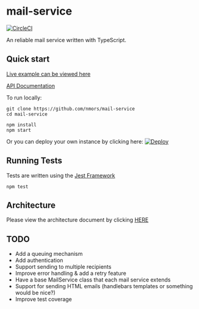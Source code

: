 # mail-service

[![CircleCI](https://circleci.com/gh/nmors/mail-service/tree/master.svg?style=svg)](https://circleci.com/gh/nmors/mail-service/tree/master)

An reliable mail service written with TypeScript.


## Quick start

[Live example can be viewed here](https://morsmail.herokuapp.com])

[API Documentation](https://morsmail.herokuapp.com/docs])


To run locally:

```
git clone https://github.com/nmors/mail-service
cd mail-service

npm install
npm start
```

Or you can deploy your own instance by clicking here: [![Deploy](https://www.herokucdn.com/deploy/button.png)](https://heroku.com/deploy)


## Running Tests

Tests are written using the [Jest Framework](https://facebook.github.io/jest)

```
npm test
```

## Architecture

Please view the architecture document by clicking [HERE](./ARCHITECTURE.md)

## TODO

 - Add a queuing mechanism
 - Add authentication
 - Support sending to multiple recipients
 - Improve error handling & add a retry feature
 - Have a base MailService class that each mail service extends
 - Support for sending HTML emails (handlebars templates or something would be nice?)
 - Improve test coverage

